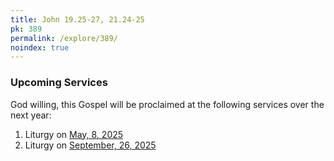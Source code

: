 ```yaml
---
title: John 19.25-27, 21.24-25
pk: 389
permalink: /explore/389/
noindex: true
---
```


### Upcoming Services

God willing, this Gospel will be proclaimed at the following services over the next year:


1. Liturgy on [May,  8, 2025](https://orthocal.info/readings/gregorian/2025/05/08/)
1. Liturgy on [September, 26, 2025](https://orthocal.info/readings/gregorian/2025/09/26/)
